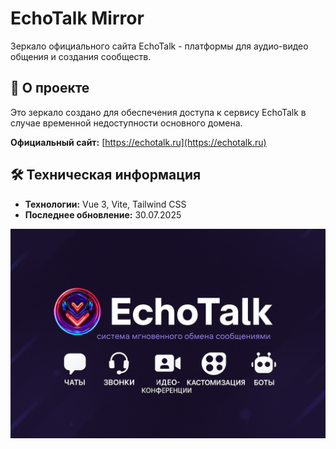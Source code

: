 # EchoTalk Mirror

Зеркало официального сайта EchoTalk - платформы для аудио-видео общения и создания сообществ.

## 📌 О проекте

Это зеркало создано для обеспечения доступа к сервису EchoTalk в случае временной недоступности основного домена.

**Официальный сайт:** [https://echotalk.ru](https://echotalk.ru)


## 🛠 Техническая информация

- **Технологии:** Vue 3, Vite, Tailwind CSS
- **Последнее обновление:** 30.07.2025

![Preview](previewImage.png "Title")
